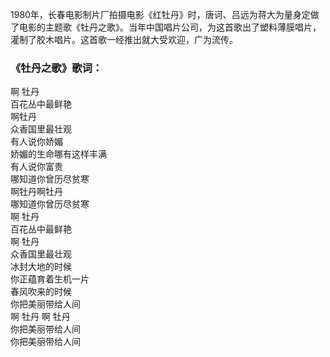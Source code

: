 

1980年，长春电影制片厂拍摄电影《红牡丹》时，唐诃、吕远为蒋大为量身定做了电影的主题歌《牡丹之歌》。当年中国唱片公司，为这首歌出了塑料薄膜唱片，灌制了胶木唱片。这首歌一经推出就大受欢迎，广为流传。

### 《牡丹之歌》歌词：

啊 牡丹  
百花丛中最鲜艳  
啊牡丹  
众香国里最壮观  
有人说你娇媚  
娇媚的生命哪有这样丰满  
有人说你富贵  
哪知道你曾历尽贫寒  
啊牡丹啊牡丹  
哪知道你曾历尽贫寒  
啊 牡丹  
百花丛中最鲜艳  
啊 牡丹  
众香国里最壮观  
冰封大地的时候  
你正蕴育着生机一片  
春风吹来的时候  
你把美丽带给人间  
啊 牡丹 啊 牡丹  
你把美丽带给人间  
你把美丽带给人间

